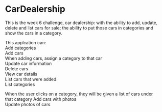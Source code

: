 # CarDealership
This is the week 6 challenge, car dealership: with the ability to add, update, delete and list cars for sale; the ability to put those cars in categories and show the cars in a category.

This applcation can: <br>
Add categories <br>
Add cars <br>
When adding cars, assign a category to that car<br>
Update car information<br>
Delete cars<br>
View car details<br>
List cars that were added<br>
List categories<br>

When the user clicks on a category, they will be given a list of cars under that category
Add cars with photos <br>
Update photos of cars<br>

